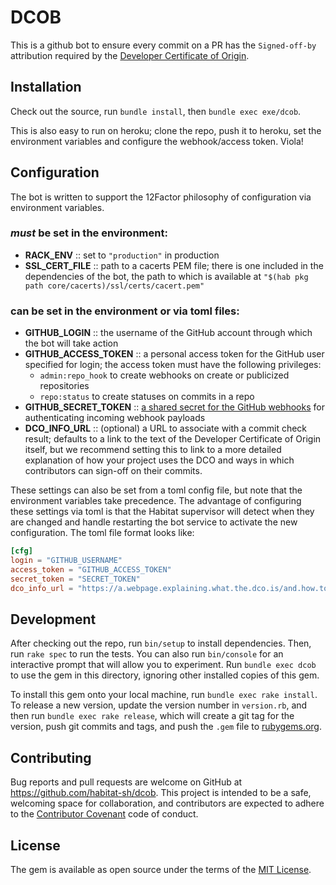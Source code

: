 # DCOB

This is a github bot to ensure every commit on a PR has the `Signed-off-by` attribution required by the [Developer Certificate of Origin](http://developercertificate.org/).

## Installation

Check out the source, run `bundle install`, then `bundle exec exe/dcob`.

This is also easy to run on heroku; clone the repo, push it to heroku, set the environment variables and configure the webhook/access token. Viola!

## Configuration

The bot is written to support the 12Factor philosophy of configuration via
environment variables.

### _must_ be set in the environment:

* **RACK_ENV** :: set to `"production"` in production
* **SSL_CERT_FILE** :: path to a cacerts PEM file; there is one included in the
  dependencies of the bot, the path to which is available at `"$(hab pkg path core/cacerts)/ssl/certs/cacert.pem"`

### can be set in the environment or via toml files:

* **GITHUB_LOGIN** :: the username of the GitHub account through which the bot
  will take action
* **GITHUB_ACCESS_TOKEN** :: a personal access token for the GitHub user
  specified for login; the access token must have the following privileges:
    * `admin:repo_hook` to create webhooks on create or publicized repositories
    * `repo:status` to create statuses on commits in a repo
* **GITHUB_SECRET_TOKEN** :: [a shared secret for the GitHub
  webhooks](https://developer.github.com/webhooks/securing/) for authenticating
  incoming webhook payloads
* **DCO_INFO_URL** :: (optional) a URL to associate with a commit check result;
  defaults to a link to the text of the Developer Certificate of Origin itself,
  but we recommend setting this to link to a more detailed explanation of how
  your project uses the DCO and ways in which contributors can sign-off on their
  commits.

These settings can also be set from a toml config file, but note that the
environment variables take precedence. The advantage of configuring these
settings via toml is that the Habitat supervisor will detect when they are
changed and handle restarting the bot service to activate the new configuration.
The toml file format looks like:

```toml
[cfg]
login = "GITHUB_USERNAME"
access_token = "GITHUB_ACCESS_TOKEN"
secret_token = "SECRET_TOKEN"
dco_info_url = "https://a.webpage.explaining.what.the.dco.is/and.how.to.sign-off"
```

## Development

After checking out the repo, run `bin/setup` to install dependencies. Then, run
`rake spec` to run the tests. You can also run `bin/console` for an interactive
prompt that will allow you to experiment. Run `bundle exec dcob` to use the gem
in this directory, ignoring other installed copies of this gem.

To install this gem onto your local machine, run `bundle exec rake install`. To
release a new version, update the version number in `version.rb`, and then run
`bundle exec rake release`, which will create a git tag for the version, push
git commits and tags, and push the `.gem` file to
[rubygems.org](https://rubygems.org).

## Contributing

Bug reports and pull requests are welcome on GitHub at https://github.com/habitat-sh/dcob. This project is intended to be a safe, welcoming space for collaboration, and contributors are expected to adhere to the [Contributor Covenant](http://contributor-covenant.org/) code of conduct.

## License

The gem is available as open source under the terms of the [MIT License](http://opensource.org/licenses/MIT).
